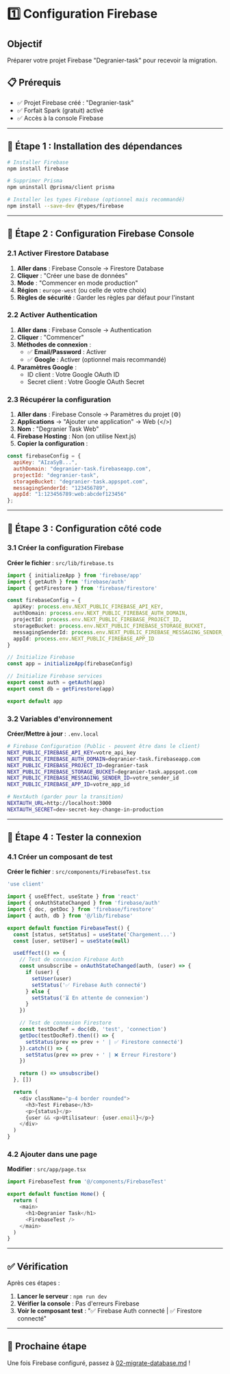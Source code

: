 # 1️⃣ Configuration Firebase

## Objectif

Préparer votre projet Firebase "Degranier-task" pour recevoir la migration.

## 📋 Prérequis

- ✅ Projet Firebase créé : "Degranier-task"
- ✅ Forfait Spark (gratuit) activé
- ✅ Accès à la console Firebase

---

## 🔧 Étape 1 : Installation des dépendances

```bash
# Installer Firebase
npm install firebase

# Supprimer Prisma
npm uninstall @prisma/client prisma

# Installer les types Firebase (optionnel mais recommandé)
npm install --save-dev @types/firebase
```

---

## 🔧 Étape 2 : Configuration Firebase Console

### 2.1 Activer Firestore Database

1. **Aller dans** : Firebase Console → Firestore Database
2. **Cliquer** : "Créer une base de données"
3. **Mode** : "Commencer en mode production"
4. **Région** : `europe-west` (ou celle de votre choix)
5. **Règles de sécurité** : Garder les règles par défaut pour l'instant

### 2.2 Activer Authentication

1. **Aller dans** : Firebase Console → Authentication
2. **Cliquer** : "Commencer"
3. **Méthodes de connexion** :
   - ✅ **Email/Password** : Activer
   - ✅ **Google** : Activer (optionnel mais recommandé)
4. **Paramètres Google** :
   - ID client : Votre Google OAuth ID
   - Secret client : Votre Google OAuth Secret

### 2.3 Récupérer la configuration

1. **Aller dans** : Firebase Console → Paramètres du projet (⚙️)
2. **Applications** → "Ajouter une application" → Web (</>)
3. **Nom** : "Degranier Task Web"
4. **Firebase Hosting** : Non (on utilise Next.js)
5. **Copier la configuration** :

```javascript
const firebaseConfig = {
  apiKey: "AIzaSyB...",
  authDomain: "degranier-task.firebaseapp.com",
  projectId: "degranier-task",
  storageBucket: "degranier-task.appspot.com",
  messagingSenderId: "123456789",
  appId: "1:123456789:web:abcdef123456"
};
```

---

## 🔧 Étape 3 : Configuration côté code

### 3.1 Créer la configuration Firebase

**Créer le fichier** : `src/lib/firebase.ts`

```typescript
import { initializeApp } from 'firebase/app'
import { getAuth } from 'firebase/auth'
import { getFirestore } from 'firebase/firestore'

const firebaseConfig = {
  apiKey: process.env.NEXT_PUBLIC_FIREBASE_API_KEY,
  authDomain: process.env.NEXT_PUBLIC_FIREBASE_AUTH_DOMAIN,
  projectId: process.env.NEXT_PUBLIC_FIREBASE_PROJECT_ID,
  storageBucket: process.env.NEXT_PUBLIC_FIREBASE_STORAGE_BUCKET,
  messagingSenderId: process.env.NEXT_PUBLIC_FIREBASE_MESSAGING_SENDER_ID,
  appId: process.env.NEXT_PUBLIC_FIREBASE_APP_ID
}

// Initialize Firebase
const app = initializeApp(firebaseConfig)

// Initialize Firebase services
export const auth = getAuth(app)
export const db = getFirestore(app)

export default app
```

### 3.2 Variables d'environnement

**Créer/Mettre à jour** : `.env.local`

```bash
# Firebase Configuration (Public - peuvent être dans le client)
NEXT_PUBLIC_FIREBASE_API_KEY=votre_api_key
NEXT_PUBLIC_FIREBASE_AUTH_DOMAIN=degranier-task.firebaseapp.com
NEXT_PUBLIC_FIREBASE_PROJECT_ID=degranier-task
NEXT_PUBLIC_FIREBASE_STORAGE_BUCKET=degranier-task.appspot.com
NEXT_PUBLIC_FIREBASE_MESSAGING_SENDER_ID=votre_sender_id
NEXT_PUBLIC_FIREBASE_APP_ID=votre_app_id

# NextAuth (garder pour la transition)
NEXTAUTH_URL=http://localhost:3000
NEXTAUTH_SECRET=dev-secret-key-change-in-production
```

---

## 🔧 Étape 4 : Tester la connexion

### 4.1 Créer un composant de test

**Créer le fichier** : `src/components/FirebaseTest.tsx`

```typescript
'use client'

import { useEffect, useState } from 'react'
import { onAuthStateChanged } from 'firebase/auth'
import { doc, getDoc } from 'firebase/firestore'
import { auth, db } from '@/lib/firebase'

export default function FirebaseTest() {
  const [status, setStatus] = useState('Chargement...')
  const [user, setUser] = useState(null)

  useEffect(() => {
    // Test de connexion Firebase Auth
    const unsubscribe = onAuthStateChanged(auth, (user) => {
      if (user) {
        setUser(user)
        setStatus('✅ Firebase Auth connecté')
      } else {
        setStatus('⏳ En attente de connexion')
      }
    })

    // Test de connexion Firestore
    const testDocRef = doc(db, 'test', 'connection')
    getDoc(testDocRef).then(() => {
      setStatus(prev => prev + ' | ✅ Firestore connecté')
    }).catch(() => {
      setStatus(prev => prev + ' | ❌ Erreur Firestore')
    })

    return () => unsubscribe()
  }, [])

  return (
    <div className="p-4 border rounded">
      <h3>Test Firebase</h3>
      <p>{status}</p>
      {user && <p>Utilisateur: {user.email}</p>}
    </div>
  )
}
```

### 4.2 Ajouter dans une page

**Modifier** : `src/app/page.tsx`

```typescript
import FirebaseTest from '@/components/FirebaseTest'

export default function Home() {
  return (
    <main>
      <h1>Degranier Task</h1>
      <FirebaseTest />
    </main>
  )
}
```

---

## ✅ Vérification

Après ces étapes :

1. **Lancer le serveur** : `npm run dev`
2. **Vérifier la console** : Pas d'erreurs Firebase
3. **Voir le composant test** : "✅ Firebase Auth connecté | ✅ Firestore connecté"

---

## 🎯 Prochaine étape

Une fois Firebase configuré, passez à [02-migrate-database.md](./02-migrate-database.md) !
